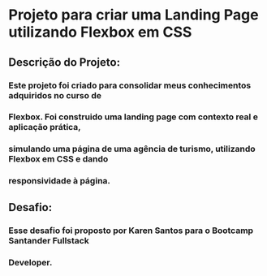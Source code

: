 # Projeto para criar uma Landing Page utilizando Flexbox em CSS

## Descrição do Projeto:

### Este projeto foi criado para consolidar meus conhecimentos adquiridos no curso de 
### Flexbox. Foi construido uma landing page com contexto real e aplicação prática, 
### simulando uma página de uma agência de turismo, utilizando Flexbox em CSS e dando 
### responsividade à página.

## Desafio:

### Esse desafio foi proposto por Karen Santos para o Bootcamp Santander Fullstack 
### Developer.  
